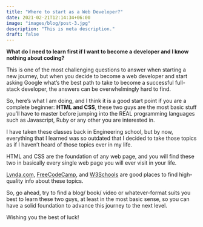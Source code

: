 ```yaml
---
title: "Where to start as a Web Developer?"
date: 2021-02-21T12:14:34+06:00
image: "images/blog/post-3.jpg"
description: "This is meta description."
draft: false
---
```


**What do I need to learn first if I want to become a developer and I know nothing about coding?**

This is one of the most challenging questions to answer when starting a new journey, but when you decide to become a web developer and start asking Google what’s the best path to take to become a successful full-stack developer, the answers can be overwhelmingly hard to find.

So, here’s what I am doing, and I think it is a good start point if you are a complete beginner: **HTML and CSS**, these two guys are the most basic stuff you’ll have to master before jumping into the REAL programming languages such as Javascript, Ruby or any other you are interested in.

I have taken these classes back in Engineering school, but by now, everything that I learned was so outdated that I decided to take those topics as if I haven’t heard of those topics ever in my life.

HTML and CSS are the foundation of any web page, and you will find these two in basically every single web page you will ever visit in your life.

[Lynda.com](https://www.linkedin.com/learning/), [FreeCodeCamp](https://www.freecodecamp.org/learn/responsive-web-design/basic-html-and-html5/), and [W3Schools](https://www.w3schools.com/html/default.asp) are good places to find high-quality info about these topics.

So, go ahead, try to find a blog/ book/ video or whatever-format suits you best to learn these two guys, at least in the most basic sense, so you can have a solid foundation to advance this journey to the next level.

Wishing you the best of luck!  
